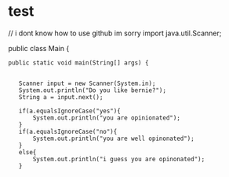 # test
// i dont know how to use github im sorry
import java.util.Scanner;


public class Main {

    public static void main(String[] args) {


       Scanner input = new Scanner(System.in);
       System.out.println("Do you like bernie?");
       String a = input.next();

       if(a.equalsIgnoreCase("yes"){
           System.out.println("you are opinionated");
       }
       if(a.equalsIgnoreCase("no"){ 
           System.out.println("you are well opinonated");
       }
       else{
           System.out.println("i guess you are opinonated");
       }
